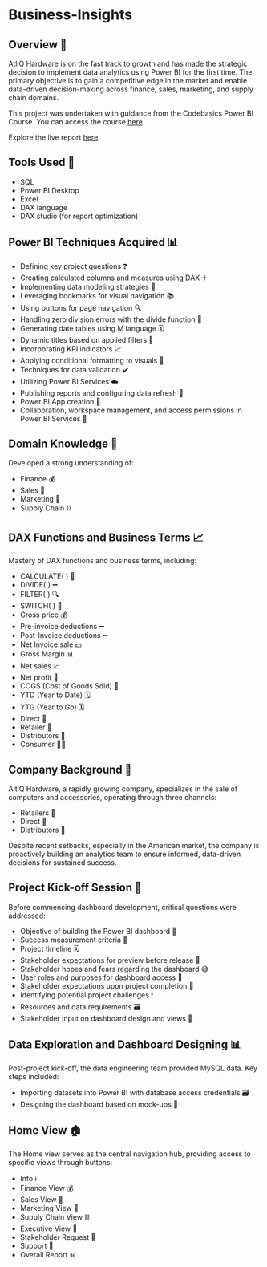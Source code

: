 # Business-Insights

## Overview 🚀

AtliQ Hardware is on the fast track to growth and has made the strategic decision to implement data analytics using Power BI for the first time. The primary objective is to gain a competitive edge in the market and enable data-driven decision-making across finance, sales, marketing, and supply chain domains.

This project was undertaken with guidance from the Codebasics Power BI Course. You can access the course [here](https://codebasics.io/bootcamps/data-analytics-bootcamp-with-practical-job-assistance?utm_campaign=dataanalyticsbootcamp&utm_id=googleadspaid&gad_source=1&gclid=CjwKCAjwrIixBhBbEiwACEqDJV0hJVKHZ5OyeNei0RfP7AuoiRGaSyGVuKl1NK1I9gQ3JMoLWzJsqRoCJvMQAvD_BwE).

Explore the live report [here](https://app.powerbi.com/view?r=eyJrIjoiMTBlMWQ4ZDAtOWI3OS00MWRkLWIzODMtNmZkOTZkMWI4NDZlIiwidCI6IjUyM2QzZThmLTQ4NmMtNDA0Ny04NjY5LWQ4ZmE4N2QxZGRiNiJ9).

## Tools Used 🔧

- SQL
- Power BI Desktop
- Excel
- DAX language
- DAX studio (for report optimization)

## Power BI Techniques Acquired 📊

- Defining key project questions ❓
- Creating calculated columns and measures using DAX ➕
- Implementing data modeling strategies 🔄
- Leveraging bookmarks for visual navigation 📚
- Using buttons for page navigation 🔍
- Handling zero division errors with the divide function 🚫
- Generating date tables using M language 🗓️
- Dynamic titles based on applied filters 🔄
- Incorporating KPI indicators 📈
- Applying conditional formatting to visuals 🎨
- Techniques for data validation ✔️
- Utilizing Power BI Services ☁️
- Publishing reports and configuring data refresh 🔄
- Power BI App creation 📱
- Collaboration, workspace management, and access permissions in Power BI Services 🤝

## Domain Knowledge 🧠

Developed a strong understanding of:

- Finance 💰
- Sales 🛒
- Marketing 📢
- Supply Chain ⛓️

## DAX Functions and Business Terms 📈

Mastery of DAX functions and business terms, including:

- CALCULATE( ) 🔄
- DIVIDE( ) ➗
- FILTER( ) 🔍
- SWITCH( ) 🔄
- Gross price 💰
- Pre-invoice deductions ➖
- Post-Invoice deductions ➖
- Net Invoice sale 💵
- Gross Margin 📊
- Net sales 💹
- Net profit 💸
- COGS (Cost of Goods Sold) 💼
- YTD (Year to Date) 🗓️
- YTG (Year to Go) 🗓️
- Direct 🎯
- Retailer 🏬
- Distributors 🚚
- Consumer 🧑‍💼

## Company Background 🏢

AltiQ Hardware, a rapidly growing company, specializes in the sale of computers and accessories, operating through three channels:

- Retailers 🏪
- Direct 🚚
- Distributors 🤝

Despite recent setbacks, especially in the American market, the company is proactively building an analytics team to ensure informed, data-driven decisions for sustained success.

## Project Kick-off Session 🚀

Before commencing dashboard development, critical questions were addressed:

- Objective of building the Power BI dashboard 🎯
- Success measurement criteria 📏
- Project timeline 🗓️
- Stakeholder expectations for preview before release 👀
- Stakeholder hopes and fears regarding the dashboard 😅
- User roles and purposes for dashboard access 👥
- Stakeholder expectations upon project completion 🏁
- Identifying potential project challenges ❗
- Resources and data requirements 🗃️
- Stakeholder input on dashboard design and views 🎨

## Data Exploration and Dashboard Designing 📊

Post-project kick-off, the data engineering team provided MySQL data. Key steps included:

- Importing datasets into Power BI with database access credentials 🗃️
- Designing the dashboard based on mock-ups 🎨

## Home View 🏠

The Home view serves as the central navigation hub, providing access to specific views through buttons:

- Info ℹ️
- Finance View 💰
- Sales View 🛒
- Marketing View 📢
- Supply Chain View ⛓️
- Executive View 🤵
- Stakeholder Request 📝
- Support 🤝
- Overall Report 📊
